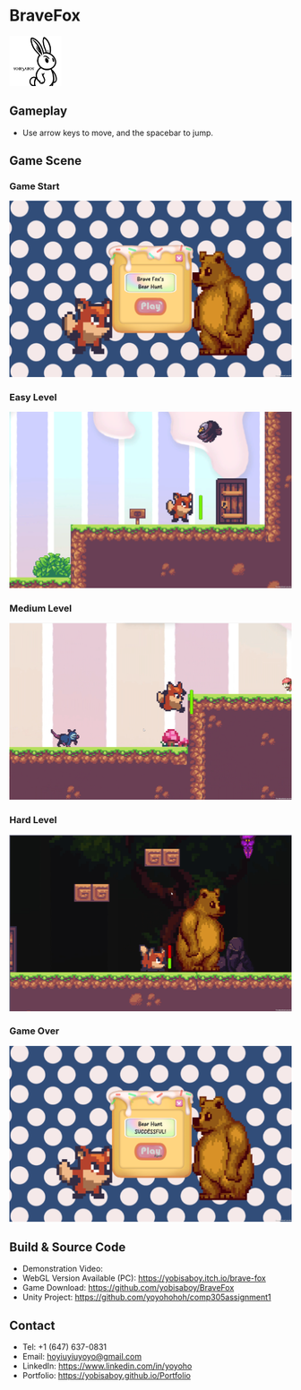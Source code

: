# BraveFox
<img src="https://github.com/yobisaboy/Resume/blob/main/yobisaboyLogo.png" alt="yobisaboy Logo" height="90">

## Gameplay
- Use arrow keys to move, and the spacebar to jump.

## Game Scene
### Game Start
<img src="./Images/gamestart.png" width="533">

### Easy Level
<img src="./Images/lv1.png" width="533">

### Medium Level
<img src="./Images/lv2.png" width="533">

### Hard Level
<img src="./Images/lv3.png" width="533">

### Game Over
<img src="./Images/gameover.png" width="533">

## Build & Source Code
- Demonstration Video: 
- WebGL Version Available (PC): https://yobisaboy.itch.io/brave-fox
- Game Download: https://github.com/yobisaboy/BraveFox
- Unity Project: https://github.com/yoyohohoh/comp305assignment1

## Contact
- Tel: +1 (647) 637-0831
- Email: hoyiuyiuyoyo@gmail.com
- LinkedIn: https://www.linkedin.com/in/yoyoho
- Portfolio: https://yobisaboy.github.io/Portfolio

